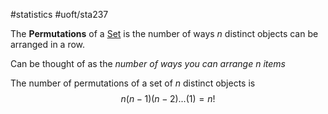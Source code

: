 #statistics #uoft/sta237 

The **Permutations** of a [Set](../../MAT223/Set.md) is the number of ways $n$ distinct objects can be arranged in a row.

Can be thought of as the *number of ways you can arrange $n$ items*

The number of permutations of a set of $n$ distinct objects is $$n(n-1)(n-2)...(1)=n!$$